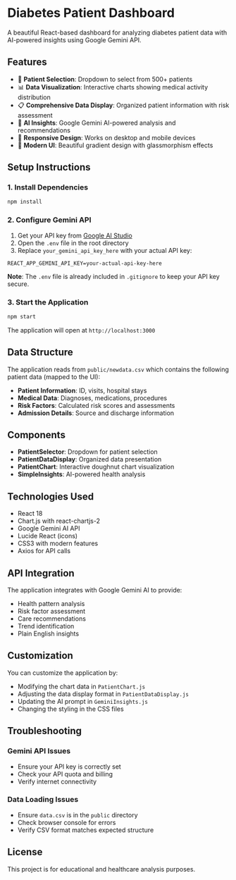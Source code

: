 # Diabetes Patient Dashboard

A beautiful React-based dashboard for analyzing diabetes patient data with AI-powered insights using Google Gemini API.

## Features

- 🏥 **Patient Selection**: Dropdown to select from 500+ patients
- 📊 **Data Visualization**: Interactive charts showing medical activity distribution
- 📋 **Comprehensive Data Display**: Organized patient information with risk assessment
- 🤖 **AI Insights**: Google Gemini AI-powered analysis and recommendations
- 📱 **Responsive Design**: Works on desktop and mobile devices
- 🎨 **Modern UI**: Beautiful gradient design with glassmorphism effects

## Setup Instructions

### 1. Install Dependencies

```bash
npm install
```

### 2. Configure Gemini API

1. Get your API key from [Google AI Studio](https://makersuite.google.com/app/apikey)
2. Open the `.env` file in the root directory
3. Replace `your_gemini_api_key_here` with your actual API key:

```env
REACT_APP_GEMINI_API_KEY=your-actual-api-key-here
```

**Note**: The `.env` file is already included in `.gitignore` to keep your API key secure.

### 3. Start the Application

```bash
npm start
```

The application will open at `http://localhost:3000`

## Data Structure

The application reads from `public/newdata.csv` which contains the following patient data (mapped to the UI):

- **Patient Information**: ID, visits, hospital stays
- **Medical Data**: Diagnoses, medications, procedures
- **Risk Factors**: Calculated risk scores and assessments
- **Admission Details**: Source and discharge information

## Components

- **PatientSelector**: Dropdown for patient selection
- **PatientDataDisplay**: Organized data presentation
- **PatientChart**: Interactive doughnut chart visualization
- **SimpleInsights**: AI-powered health analysis

## Technologies Used

- React 18
- Chart.js with react-chartjs-2
- Google Gemini AI API
- Lucide React (icons)
- CSS3 with modern features
- Axios for API calls

## API Integration

The application integrates with Google Gemini AI to provide:
- Health pattern analysis
- Risk factor assessment
- Care recommendations
- Trend identification
- Plain English insights

## Customization

You can customize the application by:
- Modifying the chart data in `PatientChart.js`
- Adjusting the data display format in `PatientDataDisplay.js`
- Updating the AI prompt in `GeminiInsights.js`
- Changing the styling in the CSS files

## Troubleshooting

### Gemini API Issues
- Ensure your API key is correctly set
- Check your API quota and billing
- Verify internet connectivity

### Data Loading Issues
- Ensure `data.csv` is in the `public` directory
- Check browser console for errors
- Verify CSV format matches expected structure

## License

This project is for educational and healthcare analysis purposes.
